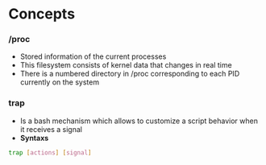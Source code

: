 # Concepts

### /proc
- Stored information of the current processes
- This filesystem consists of kernel data that changes in real time
- There is a numbered directory in /proc corresponding to each PID currently on the system

### trap
- Is a bash mechanism which allows to customize a script behavior when it receives a signal
- **Syntaxs**
```bash
trap [actions] [signal]
```
